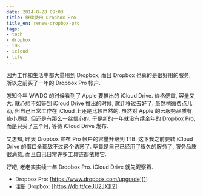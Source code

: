 ```yaml
---
date: 2014-8-28 09:03
title: 继续使用 Dropbox Pro
title_en: renew-dropbox-pro
tags: 
- tech
- dropbox
- iOS
- icloud
- life
---
```


因为工作和生活中都大量用到 Dropbox, 而且 Dropbox 也真的是很好用的服务, 所以之前买了一年的 Dropbox Pro 帐户. 

怎知今年 WWDC 的时候看到了 Apple 要推出的 iCloud Drive. 价格便宜, 容量又大. 就心想不如等到 iCloud Drive 推出的时候, 就迁移过去好了. 虽然稍微费点儿劲, 但自己日常工作在 iCloud 上还是比较自然的. 虽然对 Apple 的云服务品质有些小质疑, 但还是有那么一丝信心的. 于是新的一年就没有续全年的 Dropbox Pro, 而是只买了三个月, 等待 iCloud Drive 发布.

又怎知, 昨天 Dropbox 宣布 Pro 帐户的容量升级到 1TB. 这下我之前要转 iCloud Drive 的借口全都敌不过这个诱惑了. 毕竟是自己已经用了很久的服务了, 服务品质很满意, 而且自己日常许多工具链都依赖它.

好吧, 老老实实续一年 Dropbox Pro. iCloud Drive 就先观察着.

- Dropbox Pro: [https://www.dropbox.com/upgrade][1]
- 注册 Dropbox: [https://db.tt/ceJU2JX][2]

[1]:	https://www.dropbox.com/upgrade
[2]:	https://db.tt/ceJU2JX